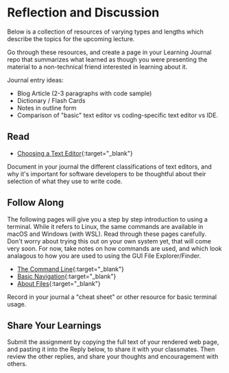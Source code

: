 # Reflection and Discussion

Below is a collection of resources of varying types and lengths which describe the topics for the upcoming lecture.  

Go through these resources, and create a page in your Learning Journal repo that summarizes what learned as though you were presenting the material to a non-technical friend interested in learning about it.

Journal entry ideas:
* Blog Article (2-3 paragraphs with code sample)
* Dictionary / Flash Cards
* Notes in outline form
* Comparison of "basic" text editor vs coding-specific text editor vs IDE.

## Read
- [Choosing a Text Editor](https://medium.com/@theoldercoder/choosing-a-text-editor-3e56f71bd636){:target="_blank"}

Document in your journal the different classifications of text editors, and why it's important for software developers to be thoughtful about their selection of what they use to write code. 

## Follow Along

The following pages will give you a step by step introduction to using a terminal. While it refers to Linux, the same commands are available in macOS and Windows (with WSL). Read through these pages carefully. Don't worry about trying this out on your own system yet, that will come very soon. For now, take notes on how commands are used, and which look analagous to how you are used to using the GUI File Explorer/Finder.

- [The Command Line](https://ryanstutorials.net/linuxtutorial/commandline.php){:target="_blank"}
- [Basic Navigation](https://ryanstutorials.net/linuxtutorial/navigation.php){:target="_blank"}
- [About Files](https://ryanstutorials.net/linuxtutorial/aboutfiles.php){:target="_blank"}

Record in your journal a "cheat sheet" or other resource for basic terminal usage. 

## Share Your Learnings

Submit the assignment by copying the full text of your rendered web page, and pasting it into the Reply below, to share it with your classmates. Then review the other replies, and share your thoughts and encouragement with others. 
